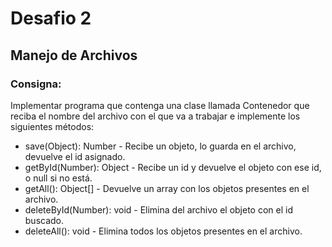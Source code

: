 # Desafio 2

## Manejo de Archivos

### Consigna: 

Implementar programa que contenga una clase llamada Contenedor que reciba el nombre del archivo con el que va a trabajar e implemente los siguientes métodos:

- save(Object): Number - Recibe un objeto, lo guarda en el archivo, devuelve el id asignado.
- getById(Number): Object - Recibe un id y devuelve el objeto con ese id, o null si no está.
- getAll(): Object[] - Devuelve un array con los objetos presentes en el archivo.
- deleteById(Number): void - Elimina del archivo el objeto con el id buscado.
- deleteAll(): void - Elimina todos los objetos presentes en el archivo.

